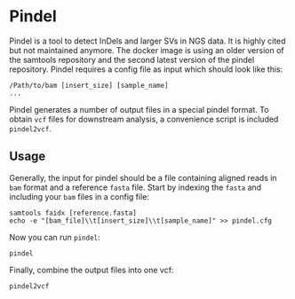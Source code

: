 # Pindel

Pindel is a tool to detect InDels and larger SVs in NGS data. It is highly
cited but not maintained anymore. The docker image is using an older version
of the samtools repository and the second latest version of the pindel
repository. Pindel requires a config file as input which should look like this:

```
/Path/to/bam [insert_size] [sample_name]
...
```

Pindel generates a number of output files in a special pindel format. To
obtain `vcf` files for downstream analysis, a convenience script is included
`pindel2vcf`.

## Usage

Generally, the input for pindel should be a file containing aligned reads in
`bam` format and a reference `fasta` file. Start by indexing the `fasta` and
including your `bam` files in a config file:

```
samtools faidx [reference.fasta]
echo -e "[bam_file]\\t[insert_size]\\t[sample_name]" >> pindel.cfg
```

Now you can run `pindel`:

```
pindel 
```

Finally, combine the output files into one vcf:

```
pindel2vcf
```
